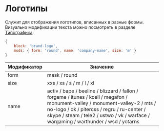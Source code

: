 # Логотипы

<!-- ![Логотипы](_images/logo.png) -->

Служит для отображения логотипов, вписанных в разные формы. Визуально модификации текста можно посмотреть в разделе [Типографика](http://whitepaper.tools/brand-logo.html).

```js
{
    block: 'brand-logo',
    mods: { form: 'round', name: 'company-name', size: 'm' }
}
```

Модификатор | Значение    
----------- | -------------------------
form        | mask / round
size        | xxs / xs / s / m / l / xl
name        | activ / bape / beeline / blizzard / fallon / forgame / itunes / kcell / megafon / monument-valley / monument-valley-2 / mts / no-logo / ok / pitercss / regru / ru-center / skype / steam / tele2 / ustwo / vk / warface / wargaming / warthunder / wsd / yotarns
